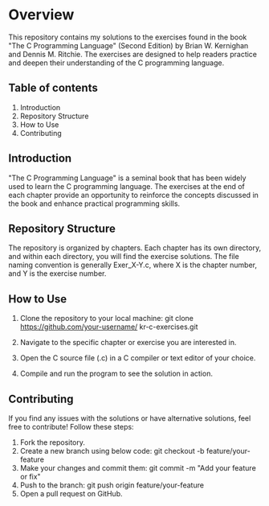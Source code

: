 
# Overview

This repository contains my solutions to the exercises found in the book "The C Programming Language" (Second Edition) by Brian W. Kernighan and Dennis M. Ritchie. The exercises are designed to help readers practice and deepen their understanding of the C programming language.


## Table of contents

  1. Introduction
  2. Repository Structure
  3. How to Use
  4. Contributing
## Introduction

"The C Programming Language" is a seminal book that has been widely used to learn the C programming language. The exercises at the end of each chapter provide an opportunity to reinforce the concepts discussed in the book and enhance practical programming skills.
## Repository Structure

The repository is organized by chapters. Each chapter has its own directory, and within each directory, you will find the exercise solutions. The file naming convention is generally Exer_X-Y.c, where X is the chapter number, and Y is the exercise number.
## How to Use

1. Clone the repository to your local machine:
  git clone https://github.com/your-username/   kr-c-exercises.git
  
2. Navigate to the specific chapter or exercise you are interested in.

3. Open the C source file (.c) in a C compiler or text editor of your choice.

4. Compile and run the program to see the solution in  action.
## Contributing

If you find any issues with the solutions or have alternative solutions, feel free to contribute! Follow these steps:

1. Fork the repository.
2. Create a new branch using below code:
   git checkout -b feature/your-feature
3. Make your changes and commit them:
   git commit -m "Add your feature or fix"
4. Push to the branch:
   git push origin feature/your-feature
5. Open a pull request on GitHub.

